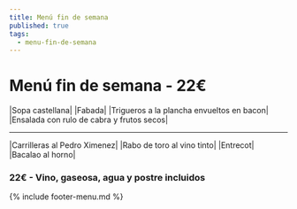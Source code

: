 ```yaml
---
title: Menú fin de semana
published: true
tags:
  - menu-fin-de-semana
---
```


# Menú fin de semana - 22€

|Sopa castellana|
|Fabada|
|Trigueros a la plancha envueltos en bacon|
|Ensalada con rulo de cabra y frutos secos|

------

|Carrilleras al Pedro Ximenez|
|Rabo de toro al vino tinto|
|Entrecot|
|Bacalao al horno|

### 22€ - Vino, gaseosa, agua y postre incluidos

{% include footer-menu.md %}
